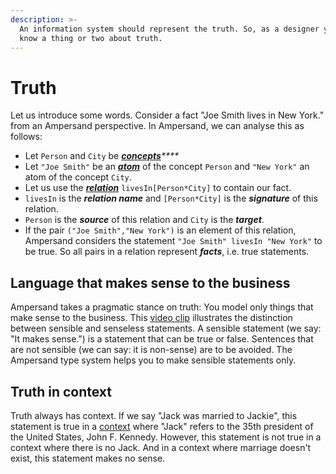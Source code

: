 ```yaml
---
description: >-
  An information system should represent the truth. So, as a designer you must
  know a thing or two about truth.
---
```


# Truth

Let us introduce some words. Consider a fact "Joe Smith lives in New York." from an Ampersand perspective. In Ampersand, we can analyse this as follows:

* Let `Person` and `City` be [_**concepts**_](the-concept-statement.md)_\*\*\*\*_
* Let `"Joe Smith"` be an [_**atom**_](atoms.md) of the concept `Person` and `"New York"` an atom of the concept `City`.
* Let us use the [_**relation**_](relations.md) `livesIn[Person*City]` to contain our fact.
* `livesIn` is the _**relation name**_ and `[Person*City]` is the _**signature**_ of this relation.
* `Person` is the _**source**_ of this relation and `City` is the _**target**_.
* If the pair `("Joe Smith","New York")` is an element of this relation, Ampersand considers the statement `"Joe Smith" livesIn "New York"` to be true. So all pairs in a relation represent _**facts**_, i.e. true statements.

## Language that makes sense to the business

Ampersand takes a pragmatic stance on truth: You model only things that make sense to the business. This [video clip](https://player.ou.nl/wowzaportlets/#!production/VDvSFqQ) illustrates the distinction between sensible and senseless statements. A sensible statement (we say: "It makes sense.") is a statement that can be true or false. Sentences that are not sensible (we can say: it is non-sense) are to be avoided. The Ampersand type system helps you to make sensible statements only.

## Truth in context

Truth always has context. If we say "Jack was married to Jackie", this statement is true in a [context](context.md) where "Jack" refers to the 35th president of the United States, John F. Kennedy. However, this statement is not true in a context where there is no Jack. And in a context where marriage doesn't exist, this statement makes no sense.
